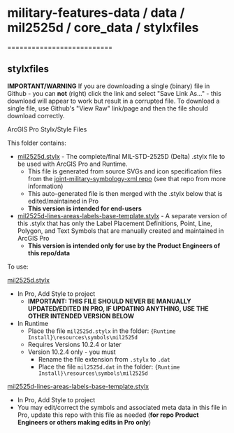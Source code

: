 # military-features-data / data / mil2525d / core_data / stylxfiles
==========================

## stylxfiles

**IMPORTANT/WARNING** If you are downloading a single (binary) file in Github - you can **not** (right) click the link and select "Save Link As..." - this download will appear to work but result in a corrupted file. To download a single file, use Github's "View Raw" link/page and then the file should download correctly.

ArcGIS Pro Stylx/Style Files

This folder contains:

* [mil2525d.stylx](./mil2525d.stylx) - The complete/final MIL-STD-2525D (Delta) .stylx file to be used with ArcGIS Pro and Runtime.
    * This file is generated from source SVGs and icon specification files from the [joint-military-symbology-xml repo](https://github.com/Esri/joint-military-symbology-xml) (see that repo from more information)
    * This auto-generated file is then merged with the .stylx below that is edited/maintained in Pro
    * **This version is intended for end-users**
* [mil2525d-lines-areas-labels-base-template.stylx](./mil2525d-lines-areas-labels-base-template.stylx) - A separate version of this .stylx that has only the Label Placement Definitions, Point, Line, Polygon, and Text Symbols that are manually created and maintained in ArcGIS Pro
	* **This version is intended only for use by the Product Engineers of this repo/data**

To use:

[mil2525d.stylx](./mil2525d.stylx)

* In Pro, Add Style to project
	* **IMPORTANT: THIS FILE SHOULD NEVER BE MANUALLY UPDATED/EDITED IN PRO, IF UPDATING ANYTHING, USE THE OTHER INTENDED VERSION BELOW**
* In Runtime 
    * Place the file `mil2525d.stylx` in the folder: `{Runtime Install}\resources\symbols\mil2525d`
    * Requires Versions 10.2.4 or later
    * Version 10.2.4 only - you must 
        * Rename the file extension from `.stylx` to `.dat`
        * Place the file `mil2525d.dat` in the folder: `{Runtime Install}\resources\symbols\mil2525d`

[mil2525d-lines-areas-labels-base-template.stylx](./mil2525d-lines-areas-labels-base-template.stylx)

* In Pro, Add Style to project
* You may edit/correct the symbols and associated meta data in this file in Pro, update this repo with this file as needed (**for repo Product Engineers or others making edits in Pro only**)
